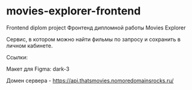 # movies-explorer-frontend
Frontend diplom project
Фронтенд дипломной работы Movies Explorer

Сервис, в котором можно найти фильмы по запросу и сохранить в личном кабинете.

Ссылки:

Макет для Figma: dark-3

Домен сервера - https://api.thatsmovies.nomoredomainsrocks.ru/